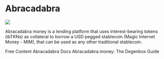 # Abracadabra
![](https://legacy.abracadabra.money/img/home-win.17e36021.svg)

Abracadabra money is a lending platform that uses interest-bearing tokens (ibTKNs) as collateral to borrow a USD pegged stablecoin (Magic Internet Money - MIM), that can be used as any other traditional stablecoin.

<ResourceGroupTitle>Free Content</ResourceGroupTitle>
<BadgeLink badgeText='Read' colorScheme='yellow' href='https://docs.abracadabra.money/'>Abracadabra Docs</BadgeLink>
<BadgeLink badgeText='Read' colorScheme='yellow' href='https://medium.datadriveninvestor.com/abracadabra-money-the-degenbox-guide-37d54fc4c4da'>Abracadabra.money: The Degenbox Guide</BadgeLink>